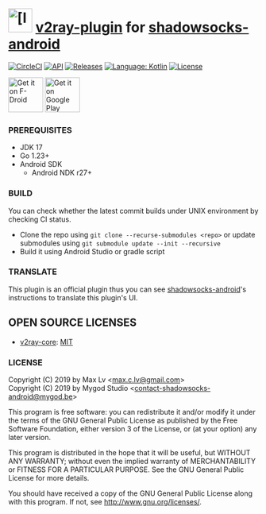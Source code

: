 # <img src="app/src/main/web_hi_res_512.png" alt="[logo]" width="48"/> [v2ray-plugin](https://github.com/shadowsocks/v2ray-plugin) for [shadowsocks-android](https://github.com/shadowsocks/shadowsocks-android)

[![CircleCI](https://circleci.com/gh/shadowsocks/v2ray-plugin-android.svg?style=svg)](https://circleci.com/gh/shadowsocks/v2ray-plugin-android)
[![API](https://img.shields.io/badge/API-23%2B-brightgreen.svg?style=flat)](https://android-arsenal.com/api?level=23)
[![Releases](https://img.shields.io/github/downloads/shadowsocks/v2ray-plugin-android/total.svg)](https://github.com/shadowsocks/v2ray-plugin-android/releases)
[![Language: Kotlin](https://img.shields.io/github/languages/top/shadowsocks/v2ray-plugin-android.svg)](https://github.com/shadowsocks/v2ray-plugin-android/search?l=kotlin)
[![License](https://img.shields.io/github/license/shadowsocks/v2ray-plugin-android.svg)](https://github.com/shadowsocks/v2ray-plugin-android/blob/master/LICENSE)

[<img src="https://fdroid.gitlab.io/artwork/badge/get-it-on.png"
     alt="Get it on F-Droid"
     height="70">](https://f-droid.org/packages/com.github.shadowsocks.plugin.v2ray/)
[<img src="https://play.google.com/intl/en_us/badges/images/generic/en-play-badge.png"
     alt="Get it on Google Play"
     height="70">](https://play.google.com/store/apps/details?id=com.github.shadowsocks.plugin.v2ray)

### PREREQUISITES

* JDK 17
* Go 1.23+
* Android SDK
  - Android NDK r27+

### BUILD

You can check whether the latest commit builds under UNIX environment by checking CI status.

* Clone the repo using `git clone --recurse-submodules <repo>` or update submodules using `git submodule update --init --recursive`
* Build it using Android Studio or gradle script

### TRANSLATE

This plugin is an official plugin thus you can see [shadowsocks-android](https://github.com/shadowsocks/shadowsocks-android/blob/master/README.md#translate)'s instructions to translate this plugin's UI.

## OPEN SOURCE LICENSES

* [v2ray-core](https://github.com/v2fly/v2ray-core): [MIT](https://github.com/v2fly/v2ray-core/blob/master/LICENSE)

### LICENSE

Copyright (C) 2019 by Max Lv <<max.c.lv@gmail.com>>  
Copyright (C) 2019 by Mygod Studio <<contact-shadowsocks-android@mygod.be>>

This program is free software: you can redistribute it and/or modify
it under the terms of the GNU General Public License as published by
the Free Software Foundation, either version 3 of the License, or
(at your option) any later version.

This program is distributed in the hope that it will be useful,
but WITHOUT ANY WARRANTY; without even the implied warranty of
MERCHANTABILITY or FITNESS FOR A PARTICULAR PURPOSE.  See the
GNU General Public License for more details.

You should have received a copy of the GNU General Public License
along with this program. If not, see <http://www.gnu.org/licenses/>.

